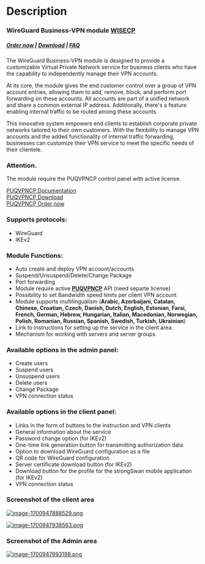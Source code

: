 # Description

### WireGuard Business-VPN module **[WISECP](https://puqcloud.com/link.php?id=78)** 

##### [Order now](https://puqcloud.com/index.php?rp=/store/wisecp-module-wireguard-business-vpn) | [Download](https://download.puqcloud.com/WISECP/Product/PUQ_WISECP-WireGuard-Business-VPN/) | [FAQ](https://faq.puqcloud.com/)

The WireGuard Business-VPN module is designed to provide a customizable Virtual Private Network service for business clients who have the capability to independently manage their VPN accounts.

At its core, the module gives the end customer control over a group of VPN account entries, allowing them to add, remove, block, and perform port forwarding on these accounts. All accounts are part of a unified network and share a common external IP address. Additionally, there's a feature enabling internal traffic to be routed among these accounts.

This innovative system empowers end clients to establish corporate private networks tailored to their own customers. With the flexibility to manage VPN accounts and the added functionality of internal traffic forwarding, businesses can customize their VPN service to meet the specific needs of their clientele.

### Attention.  
The module require the PUQVPNCP control panel with active license.   
  
[PUQVPNCP Documentation](https://doc.puq.info/books/puqvpncp/page/description)  
[PUQVPNCP Download](https://download.puqcloud.com/cp/puqvpncp/)  
[PUQVPNCP Order now](https://panel.puqcloud.com/index.php?rp=/store/puqvpn)  

### Supports protocols:

- WireGuard
- IKEv2

### Module Functions:

- Auto create and deploy VPN account/accounts
- Suspend/Unsuspend/Delete/Change Package
- Port forwarding
- Module require active **[PUQVPNCP](https://doc.puq.info/books/puqvpncp/page/description)** API (need separte license)
- Possibility to set Bandwidth speed limits per client VPN account
- Module supports multilingualism (**Arabic, Azerbaijani, Catalan, Chinese, Croatian, Czech, Danish, Dutch, English, Estonian, Farsi, French, German, Hebrew, Hungarian, Italian, Macedonian, Norwegian, Polish, Romanian, Russian, Spanish, Swedish, Turkish, Ukrainian**)
- Link to instructions for setting up the service in the client area.
- Mechanism for working with servers and server groups

### Available options in the admin panel:

- Create users
- Suspend users
- Unsuspend users
- Delete users
- Change Package
- VPN connection status

### Available options in the client panel:

- Links in the form of buttons to the instruction and VPN clients
- General information about the service
- Password change option (for IKEv2)
- One-time link generation button for transmitting authorization data
- Option to download WireGuard configuration as a file
- QR code for WireGuard configuration
- Server certificate download button (for IKEv2)
- Download button for the profile for the strongSwan mobile application (for IKEv2)
- VPN connection status

### Screenshot of the client area

[![image-1700947888529.png](https://doc.puq.info/uploads/images/gallery/2023-11/scaled-1680-/image-1700947888529.png)](https://doc.puq.info/uploads/images/gallery/2023-11/image-1700947888529.png)

[![image-1700947938563.png](https://doc.puq.info/uploads/images/gallery/2023-11/scaled-1680-/image-1700947938563.png)](https://doc.puq.info/uploads/images/gallery/2023-11/image-1700947938563.png)

### Screenshot of the Admin area

[![image-1700947993198.png](https://doc.puq.info/uploads/images/gallery/2023-11/scaled-1680-/image-1700947993198.png)](https://doc.puq.info/uploads/images/gallery/2023-11/image-1700947993198.png)
